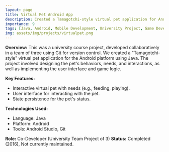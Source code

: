 ```yaml
---
layout: page
title: Virtual Pet Android App
description: Created a Tamagotchi-style virtual pet application for Android in Java as part of a university course project with a team of three.
importance: 9
tags: [Java, Android, Mobile Development, University Project, Game Development, Git, Team Project]
img: assets/img/projects/virtualpet.png
---
```


**Overview:**
This was a university course project, developed collaboratively in a team of three using Git for version control. We created a "Tamagotchi-style" virtual pet application for the Android platform using Java. The project involved designing the pet's behaviors, needs, and interactions, as well as implementing the user interface and game logic.

**Key Features:**
*   Interactive virtual pet with needs (e.g., feeding, playing).
*   User interface for interacting with the pet.
*   State persistence for the pet's status.

**Technologies Used:**
*   Language: Java
*   Platform: Android
*   Tools: Android Studio, Git

**Role:** Co-Developer (University Team Project of 3)
**Status:** Completed (2016), Not currently maintained.
